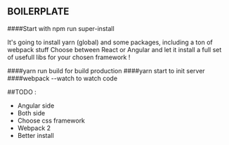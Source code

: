 ## BOILERPLATE

####Start with npm run super-install

It's going to install yarn (global) and some packages, including a ton of webpack stuff
Choose between React or Angular and let it install a full set of usefull libs for your chosen framework !

####yarn run build for build production
####yarn start to init server
####webpack --watch to watch code

##TODO :
- Angular side
- Both side
- Choose css framework
- Webpack 2
- Better install
